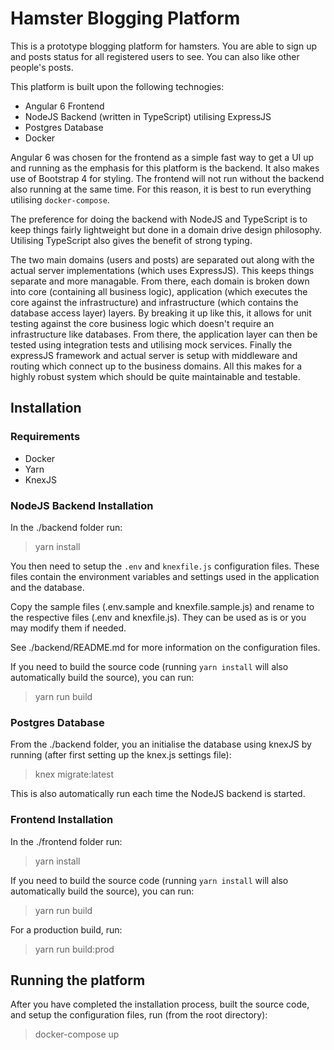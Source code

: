 # Hamster Blogging Platform

This is a prototype blogging platform for hamsters. You are able to sign up and posts status for all registered users to see. You can also like other people's posts.

This platform is built upon the following technogies:

* Angular 6 Frontend
* NodeJS Backend (written in TypeScript) utilising ExpressJS
* Postgres Database
* Docker

Angular 6 was chosen for the frontend as a simple fast way to get a UI up and running as the emphasis for this platform is the backend. It also makes use of Bootstrap 4 for styling. The frontend will not run without the backend also running at the same time. For this reason, it is best to run everything utilising `docker-compose`.

The preference for doing the backend with NodeJS and TypeScript is to keep things fairly lightweight but done in a domain drive design philosophy. Utilising TypeScript also gives the benefit of strong typing.

The two main domains (users and posts) are separated out along with the actual server implementations (which uses ExpressJS). This keeps things separate and more managable. From there, each domain is broken down into core (containing all business logic), application (which executes the core against the infrastructure) and infrastructure (which contains the database access layer) layers. By breaking it up like this, it allows for unit testing against the core business logic which doesn't require an infrastructure like databases. From there, the application layer can then be tested using integration tests and utilising mock services. Finally the expressJS framework and actual server is setup with middleware and routing which connect up to the business domains. All this makes for a highly robust system which should be quite maintainable and testable.

## Installation

### Requirements

* Docker
* Yarn
* KnexJS

### NodeJS Backend Installation

In the ./backend folder run:

> yarn install

You then need to setup the `.env` and `knexfile.js` configuration files. These files contain the environment variables and settings used in the application and the database.

Copy the sample files (.env.sample and knexfile.sample.js) and rename to the respective files (.env and knexfile.js). They can be used as is or you may modify them if needed.

See ./backend/README.md for more information on the configuration files.

If you need to build the source code (running `yarn install` will also automatically build the source), you can run:

> yarn run build

### Postgres Database

From the ./backend folder, you an initialise the database using knexJS by running (after first setting up the knex.js settings file):

> knex migrate:latest

This is also automatically run each time the NodeJS backend is started.

### Frontend Installation

In the ./frontend folder run:

> yarn install

If you need to build the source code (running `yarn install` will also automatically build the source), you can run:

> yarn run build

For a production build, run:

> yarn run build:prod

## Running the platform

After you have completed the installation process, built the source code, and setup the configuration files, run (from the root directory):

> docker-compose up
